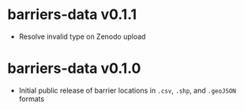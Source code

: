 # barriers-data v0.1.1

* Resolve invalid type on Zenodo upload

# barriers-data v0.1.0

* Initial public release of barrier locations in `.csv`, `.shp`, and `.geoJSON` formats
